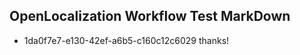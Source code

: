 ## OpenLocalization Workflow Test MarkDown
* 1da0f7e7-e130-42ef-a6b5-c160c12c6029 thanks!

<!--HONumber=Aug16_HO3-->


